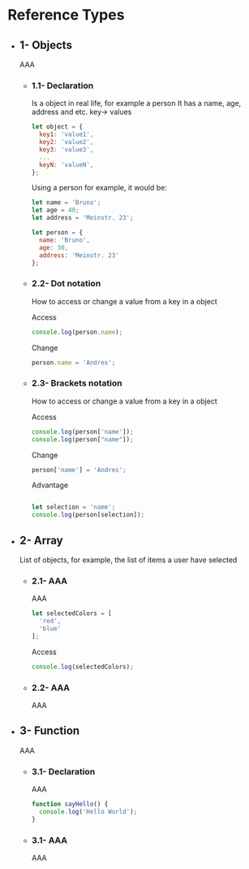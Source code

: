 
# Reference Types

- ## 1- Objects
  AAA

  - ### 1.1- Declaration
    Is a object in real life, for example a person
    It has a name, age, address and etc.
    key-> values
    ```javascript
    let object = {
      key1: 'value1',
      key2: 'value2',
      key3: 'value3',
      ...
      keyN: 'valueN',
    };
    ```
    Using a person for example, it would be:
    ```javascript
    let name = 'Bruno';
    let age = 40;
    let address = 'Meinstr. 23';

    let person = {
      name: 'Bruno',
      age: 30,
      address: 'Meinstr. 23'
    };
    ```

  - ### 2.2- Dot notation
    How to access or change a value from a key in a object

    Access
    ```javascript
    console.log(person.name);
    ```
    Change
    ```javascript
    person.name = 'Andres';
    ```

  - ### 2.3- Brackets notation
    How to access or change a value from a key in a object

    Access
    ```javascript
    console.log(person['name']);
    console.log(person["name"]);
    ```

    Change
    ```javascript
    person['name'] = 'Andres';
    ```

    Advantage
    ```javascript

    let selection = 'name';
    console.log(person[selection]);
    ```

- ## 2- Array
  List of objects, for example, the list of items a user have selected

  - ### 2.1- AAA
    AAA

    ```javascript
    let selectedColors = [
      'red',
      'blue'
    ];
    ```
    Access
    ```javascript
    console.log(selectedColors);
    ```

  - ### 2.2- AAA
    AAA

- ## 3- Function
  AAA

  - ### 3.1- Declaration
    AAA
    ```javascript
    function sayHello() {
      console.log('Hello World');
    }
    ```

  - ### 3.1- AAA
    AAA
    ```javascript
    ```
